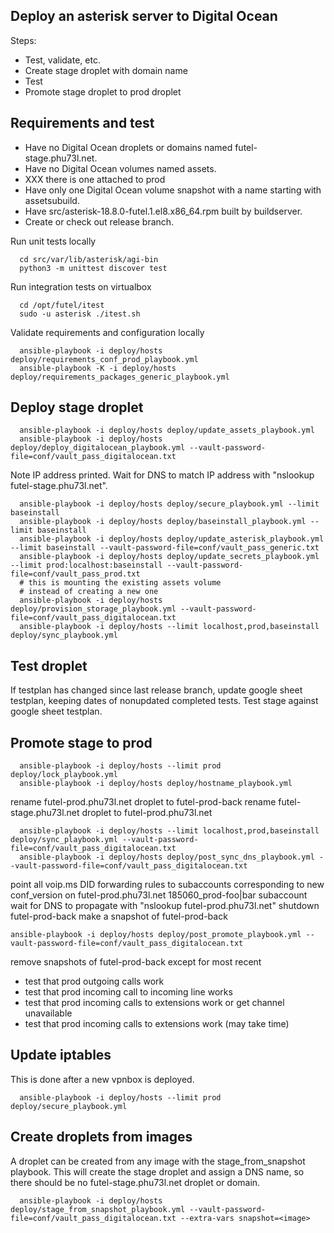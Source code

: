 
## Deploy an asterisk server to Digital Ocean

Steps:
- Test, validate, etc.
- Create stage droplet with domain name
- Test
- Promote stage droplet to prod droplet

## Requirements and test

- Have no Digital Ocean droplets or domains named futel-stage.phu73l.net.
- Have no Digital Ocean volumes named assets.
- XXX there is one attached to prod
- Have only one Digital Ocean volume snapshot with a name starting with assetsubuild.
- Have src/asterisk-18.8.0-futel.1.el8.x86_64.rpm built by buildserver.
- Create or check out release branch.

Run unit tests locally

```
  cd src/var/lib/asterisk/agi-bin
  python3 -m unittest discover test
```

Run integration tests on virtualbox

```
  cd /opt/futel/itest
  sudo -u asterisk ./itest.sh
```

Validate requirements and configuration locally

```
  ansible-playbook -i deploy/hosts deploy/requirements_conf_prod_playbook.yml
  ansible-playbook -K -i deploy/hosts deploy/requirements_packages_generic_playbook.yml
```

## Deploy stage droplet

```
  ansible-playbook -i deploy/hosts deploy/update_assets_playbook.yml
  ansible-playbook -i deploy/hosts deploy/deploy_digitalocean_playbook.yml --vault-password-file=conf/vault_pass_digitalocean.txt
```

Note IP address printed.
Wait for DNS to match IP address with "nslookup futel-stage.phu73l.net".

```
  ansible-playbook -i deploy/hosts deploy/secure_playbook.yml --limit baseinstall
  ansible-playbook -i deploy/hosts deploy/baseinstall_playbook.yml --limit baseinstall
  ansible-playbook -i deploy/hosts deploy/update_asterisk_playbook.yml --limit baseinstall --vault-password-file=conf/vault_pass_generic.txt
  ansible-playbook -i deploy/hosts deploy/update_secrets_playbook.yml --limit prod:localhost:baseinstall --vault-password-file=conf/vault_pass_prod.txt
  # this is mounting the existing assets volume
  # instead of creating a new one
  ansible-playbook -i deploy/hosts deploy/provision_storage_playbook.yml --vault-password-file=conf/vault_pass_digitalocean.txt
  ansible-playbook -i deploy/hosts --limit localhost,prod,baseinstall deploy/sync_playbook.yml
```

## Test droplet

If testplan has changed since last release branch, update google sheet testplan, keeping dates of nonupdated completed tests.
Test stage against google sheet testplan.

## Promote stage to prod

```
  ansible-playbook -i deploy/hosts --limit prod deploy/lock_playbook.yml
  ansible-playbook -i deploy/hosts deploy/hostname_playbook.yml
```

rename futel-prod.phu73l.net droplet to futel-prod-back
rename futel-stage.phu73l.net droplet to futel-prod.phu73l.net

```
  ansible-playbook -i deploy/hosts --limit localhost,prod,baseinstall deploy/sync_playbook.yml --vault-password-file=conf/vault_pass_digitalocean.txt
  ansible-playbook -i deploy/hosts deploy/post_sync_dns_playbook.yml --vault-password-file=conf/vault_pass_digitalocean.txt  
```

point all voip.ms DID forwarding rules to subaccounts corresponding to new conf_version on futel-prod.phu73l.net
  185060_prod-foo|bar subaccount
wait for DNS to propagate with "nslookup futel-prod.phu73l.net"
shutdown futel-prod-back
make a snapshot of futel-prod-back

```
ansible-playbook -i deploy/hosts deploy/post_promote_playbook.yml --vault-password-file=conf/vault_pass_digitalocean.txt
```

remove snapshots of futel-prod-back except for most recent

- test that prod outgoing calls work
- test that prod incoming call to incoming line works
- test that prod incoming calls to extensions work or get channel unavailable
- test that prod incoming calls to extensions work (may take time)

## Update iptables

This is done after a new vpnbox is deployed.

```
  ansible-playbook -i deploy/hosts --limit prod deploy/secure_playbook.yml
```

## Create droplets from images

A droplet can be created from any image with the stage_from_snapshot playbook. This will create the stage droplet and assign a DNS name, so there should be no futel-stage.phu73l.net droplet or domain.

```
  ansible-playbook -i deploy/hosts deploy/stage_from_snapshot_playbook.yml --vault-password-file=conf/vault_pass_digitalocean.txt --extra-vars snapshot=<image>
```
